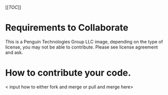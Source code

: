 [[_TOC_]]
# Requirements to Collaborate
This is a Penguin Technologies Group LLC image, depending on the type of license, you may not be able to contribute. Please see license agreement and ask.
# How to contribute your code.
< input how to either fork and merge or pull and merge here>
